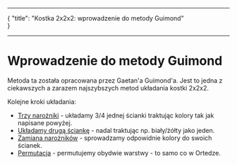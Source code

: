 ***
{
    "title": "Kostka 2x2x2: wprowadzenie do metody Guimond"    
}
***
# Wprowadzenie do metody Guimond

Metoda ta została opracowana przez Gaetan'a Guimond'a. Jest to jedna z ciekawszych a zarazem najszybszych metod układania kostki 2x2x2.

Kolejne kroki układania:

 - [Trzy narożniki](%route.2x2x2.guimond.trzy_narozniki% "Trzy narożniki") - układamy 3/4 jednej ścianki traktując kolory tak jak napisane powyżej.
 - [Układamy drugą ściankę](%route.2x2x2.guimond.dwie_scianki% "Dwie ścianki") - nadal traktując np. biały/żółty jako jeden.
 - [Zamiana narożników](%route.2x2x2.guimond.zamiana_naroznikow% "Zamiana narożnikó") - sprowadzamy odpowidnie kolory do swoich ścianek.
 - [Permutacja](%route.2x2x2.guimond.permutacja% "Permutacja") - permutujemy obydwie warstwy - to samo co w Ortedze.